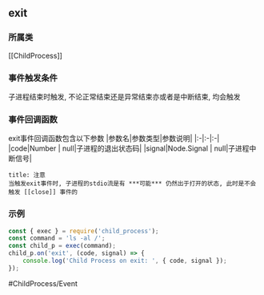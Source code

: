 ## exit
### 所属类
[[ChildProcess]]

### 事件触发条件
子进程结束时触发, 不论正常结束还是异常结束亦或者是中断结束, 均会触发

### 事件回调函数
exit事件回调函数包含以下参数
|参数名|参数类型|参数说明|
|:-|:-|:-|
|code|Number \| null|子进程的退出状态码|
|signal|Node.Signal \| null|子进程中断信号|

```ad-warning
title: 注意
当触发exit事件时, 子进程的stdio流是有 ***可能*** 仍然出于打开的状态, 此时是不会触发 [[close]] 事件的
```

### 示例
```javascript
const { exec } = require('child_process');
const command = 'ls -al /';
const child_p = exec(command);
child_p.on('exit', (code, signal) => {
    console.log('Child Process on exit: ', { code, signal });
});
```

#ChildProcess/Event 